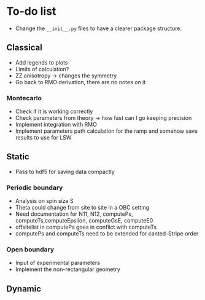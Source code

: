 # To-do list

- Change the `__init__.py` files to have a clearer package structure.

## Classical

- Add legends to plots
- Limits of calculation? 
- ZZ anisotropy -> changes the symmetry
- Go back to RMO derivation, there are no notes on it

### Montecarlo
- Check if it is working correctly
- Check parameters from theory -> how fast can I go keeping precision
- Implement integration with RMO
- Implement parameters path calculation for the ramp and somehow save results to use for LSW

## Static

- Pass to hdf5 for saving data compactly

### Periodic boundary
- Analysis on spin size S
- Theta could change from site to site in a OBC setting
- Need documentation for N11, N12, computePs, computeTs,computeEpsilon, computeGsE, computeE0
- offsitelist in computePs goes in conflict with computeTs
- computePs and computeTs need to be extended for canted-Stripe order

### Open boundary
- Input of experimental parameters 
- Implement the non-rectangular geometry

## Dynamic
